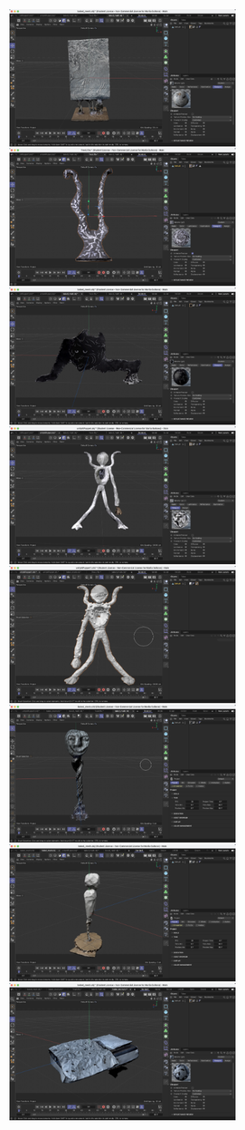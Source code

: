 <img src="imagesD/67.png" width="400px">

<img src="imagesD/68.png" width="400px">

<img src="imagesD/69.png" width="400px">

<img src="imagesD/70.png" width="400px">

<img src="imagesD/71.png" width="400px">

<img src="imagesD/72.png" width="400px">

<img src="imagesD/73.png" width="400px">

<img src="imagesD/74.png" width="400px">